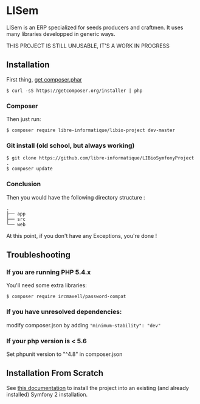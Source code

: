 LISem
===================

LISem is an ERP specialized for seeds producers and craftmen. It uses many libraries developped in generic ways.

THIS PROJECT IS STILL UNUSABLE, IT'S A WORK IN PROGRESS

Installation
------------

First thing, [get composer.phar](https://getcomposer.org/download/)

```
$ curl -sS https://getcomposer.org/installer | php
```

### Composer

Then just run:

```
$ composer require libre-informatique/libio-project dev-master
```

### Git install (old school, but always working)

```
$ git clone https://github.com/libre-informatique/LIBioSymfonyProject .
$ composer update
```

### Conclusion

Then you would have the following directory structure :

```
.
├── app
├── src
└── web
```

At this point, if you don't have any Exceptions, you're done !

Troubleshooting
---------------

### If you are running PHP 5.4.x

You'll need some extra libraries:

```
$ composer require ircmaxell/password-compat
```

### If you have unresolved dependencies:

modify composer.json by adding ```"minimum-stability": "dev"```

### If your php version is < 5.6

Set phpunit version to "^4.8" in composer.json 

Installation From Scratch
-------------------------
 
See [this documentation](README-FROM-SCRATCH.md) to install the project into an existing (and already installed) Symfony 2 installation.
